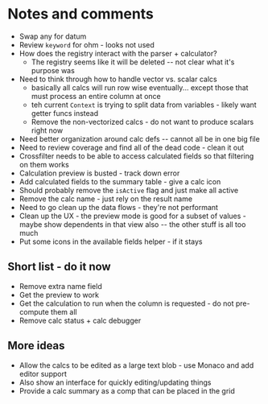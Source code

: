 # Notes and comments

- Swap any for datum
- Review `keyword` for ohm - looks not used
- How does the registry interact with the parser + calculator?
  - The registry seems like it will be deleted -- not clear what it's purpose was
- Need to think through how to handle vector vs. scalar calcs
  - basically all calcs will run row wise eventually... except those that must process an entire column at once
  - teh current `Context` is trying to split data from variables - likely want getter funcs instead
  - Remove the non-vectorized calcs - do not want to produce scalars right now
- Need better organization around calc defs -- cannot all be in one big file
- Need to review coverage and find all of the dead code - clean it out
- Crossfilter needs to be able to access calculated fields so that filtering on them works
- Calculation preview is busted - track down error
- Add calculated fields to the summary table - give a calc icon
- Should probably remove the `isActive` flag and just make all active
- Remove the calc name - just rely on the result name
- Need to go clean up the data flows - they're not performant
- Clean up the UX - the preview mode is good for a subset of values - maybe show dependents in that view also -- the other stuff is all too much
- Put some icons in the available fields helper - if it stays

## Short list - do it now

- Remove extra name field
- Get the preview to work
- Get the calculation to run when the column is requested - do not pre-compute them all
- Remove calc status + calc debugger

## More ideas

- Allow the calcs to be edited as a large text blob - use Monaco and add editor support
- Also show an interface for quickly editing/updating things
- Provide a calc summary as a comp that can be placed in the grid

